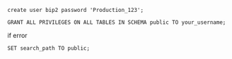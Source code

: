 

```
create user bip2 password 'Production_123';
```

```
GRANT ALL PRIVILEGES ON ALL TABLES IN SCHEMA public TO your_username;
```

if error 

```
SET search_path TO public;
```
